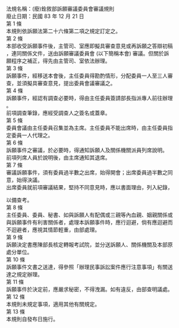 法規名稱：(廢)銓敘部訴願審議委員會審議規則  
廢止日期：民國 83 年 12 月 21 日  
第 1 條  
本規則依訴願法第二十六條第二項之規定訂定之。  
第 2 條  
本部收受訴願事件後，主管司、室應即擬具審查意見或再訴願之答辯初稿  
，連同關係文件，送由訴願審議委員會 (以下簡稱本會) 審議。但關於訴  
願程序之補正，得先由主管司、室依法辦理。  
第 3 條  
訴願事件，經移送本會後，主任委員得勘酌情形，分配委員一人至三人審  
查，並須擬具審查意見，提出委員會議審議之。  
第 4 條  
訴願事件，經認有調查必要時，得由主任委員簽請部長指派專人前往辦理  
。  
前項調查筆錄，應經受調查人之簽名或蓋章。  
第 5 條  
委員會議由主任委員召集並為主席。主任委員不能出席時，由主任委員指  
定委員一人代理之。  
第 6 條  
訴願事件之審議，於必要時，得通知訴願人及關係機關派員列席說明。  
前項列席人員於說明後，由主席通知其退席。  
第 7 條  
審議訴願事件，須有委員過半數之出席，始得開會；出席委員過半數之同  
意，始得決議。  
出席委員就前項審議結果，堅持不同意見時，應以書面理由，列入紀錄，  


以備查考。  
第 8 條  
主任委員、委員、秘書、如與訴願人有配偶或三親等內血親、姻親關係或  
與訴願事件有利害關係者，處理本訴願事件時，應行迴避，倘有應迴避而  
不迴避者，應視其情節輕重，由部處理。  
第 9 條  
訴願決定書應陳部長核定轉報考試院，並分送訴願人、關係機關及本部原  
處分單位。  
第 10 條  
訴願事件文書之送達，得參照「辦理民事訴訟案件應行注意事項」有關送  
達之規定辦理。  
第 11 條  
訴願事件於決定前，應嚴求秘密，不得洩漏。如有違反，由部查明議處。  
第 12 條  
本規則未規定事項，適用其他有關規定。  
第 13 條  
本規則自發布日施行。  


